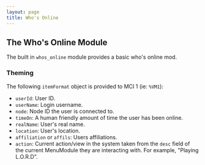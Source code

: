 ```yaml
---
layout: page
title: Who's Online
---
```

## The Who's Online Module
The built in `whos_online` module provides a basic who's online mod.

### Theming
The following `itemFormat` object is provided to MCI 1 (ie: `%VM1`):
* `userId`: User ID.
* `userName`: Login username.
* `node`: Node ID the user is connected to.
* `timeOn`: A human friendly amount of time the user has been online.
* `realName`: User's real name.
* `location`: User's location.
* `affiliation` or `affils`: Users affiliations.
* `action`: Current action/view in the system taken from the `desc` field of the current MenuModule they are interacting with. For example, "Playing L.O.R.D".

